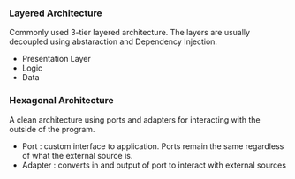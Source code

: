 ### Layered Architecture
Commonly used 3-tier layered architecture. The layers are usually decoupled using abstaraction and Dependency Injection.
- Presentation Layer
- Logic
- Data
### Hexagonal Architecture
A clean architecture using ports and adapters for interacting with the outside of the program.
- Port : custom interface to application. Ports remain the same regardless of what the external source is.
- Adapter : converts in and output of port to interact with external sources